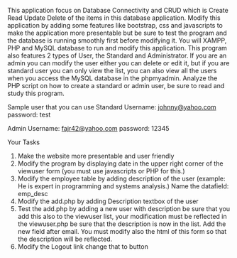 This application focus on Database Connectivity and CRUD which is Create Read Update Delete of the items in this
database application. Modify this application by adding some features like bootstrap, css and javascripts to make
the application more presentable but be sure to test the program and the database is running smoothly first
before modifying it. You will XAMPP, PHP and MySQL database to run and modify this application. This program
also features 2 types of User, the Standard and Administrator. If you are an admin you can modify the user either
you can delete or edit it, but if you are standard user you can only view the list, you can also view all the users
when you access the MySQL database in the phpmyadmin. Analyze the PHP script on how to create a standard or
admin user, be sure to read and study this program.

Sample user that you can use
Standard
Username: johnny@yahoo.com password: test

Admin
Username: fajr42@yahoo.com password: 12345

Your Tasks
1. Make the website more presentable and user friendly
2. Modify the program by displaying date in the upper right corner of the viewuser form (you must use
javascripts or PHP for this.)
3. Modify the employee table by adding description of the user (example: He is expert in programming and
systems analysis.) Name the datafield: emp_desc
4. Modify the add.php by adding Description textbox of the user
5. Test the add.php by adding a new user with description be sure that you add this also to the viewuser
list, your modification must be reflected in the viewuser.php be sure that the description is now in the
list. Add the new field after email. You must modify also the html of this form so that the description will
be reflected.
6. Modify the Logout link change that to button